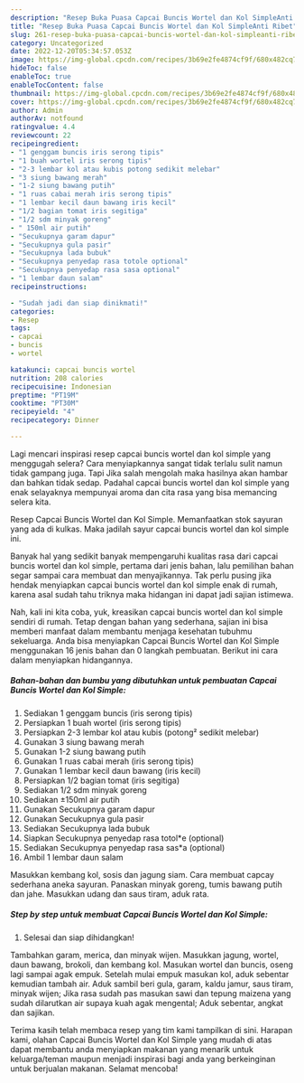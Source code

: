```yaml
---
description: "Resep Buka Puasa Capcai Buncis Wortel dan Kol SimpleAnti Ribet"
title: "Resep Buka Puasa Capcai Buncis Wortel dan Kol SimpleAnti Ribet"
slug: 261-resep-buka-puasa-capcai-buncis-wortel-dan-kol-simpleanti-ribet
category: Uncategorized
date: 2022-12-20T05:34:57.053Z
image: https://img-global.cpcdn.com/recipes/3b69e2fe4874cf9f/680x482cq70/capcai-buncis-wortel-dan-kol-simple-foto-resep-utama.jpg
hideToc: false
enableToc: true
enableTocContent: false
thumbnail: https://img-global.cpcdn.com/recipes/3b69e2fe4874cf9f/680x482cq70/capcai-buncis-wortel-dan-kol-simple-foto-resep-utama.jpg
cover: https://img-global.cpcdn.com/recipes/3b69e2fe4874cf9f/680x482cq70/capcai-buncis-wortel-dan-kol-simple-foto-resep-utama.jpg
author: Admin
authorAv: notfound
ratingvalue: 4.4
reviewcount: 22
recipeingredient:
- "1 genggam buncis iris serong tipis"
- "1 buah wortel iris serong tipis"
- "2-3 lembar kol atau kubis potong sedikit melebar"
- "3 siung bawang merah"
- "1-2 siung bawang putih"
- "1 ruas cabai merah iris serong tipis"
- "1 lembar kecil daun bawang iris kecil"
- "1/2 bagian tomat iris segitiga"
- "1/2 sdm minyak goreng"
- " 150ml air putih"
- "Secukupnya garam dapur"
- "Secukupnya gula pasir"
- "Secukupnya lada bubuk"
- "Secukupnya penyedap rasa totole optional"
- "Secukupnya penyedap rasa sasa optional"
- "1 lembar daun salam"
recipeinstructions:

- "Sudah jadi dan siap dinikmati!"
categories:
- Resep
tags:
- capcai
- buncis
- wortel

katakunci: capcai buncis wortel 
nutrition: 208 calories
recipecuisine: Indonesian
preptime: "PT19M"
cooktime: "PT30M"
recipeyield: "4"
recipecategory: Dinner

---
```



Lagi mencari inspirasi resep capcai buncis wortel dan kol simple yang menggugah selera? Cara menyiapkannya sangat tidak terlalu sulit namun tidak gampang juga. Tapi Jika salah mengolah maka hasilnya akan hambar dan bahkan tidak sedap. Padahal capcai buncis wortel dan kol simple yang enak selayaknya mempunyai aroma dan cita rasa yang bisa memancing selera kita.


Resep Capcai Buncis Wortel dan Kol Simple. Memanfaatkan stok sayuran yang ada di kulkas. Maka jadilah sayur capcai buncis wortel dan kol simple ini.

Banyak hal yang sedikit banyak mempengaruhi kualitas rasa dari capcai buncis wortel dan kol simple, pertama dari jenis bahan, lalu pemilihan bahan segar sampai cara membuat dan menyajikannya. Tak perlu pusing jika hendak menyiapkan capcai buncis wortel dan kol simple enak di rumah, karena asal sudah tahu triknya maka hidangan ini dapat jadi sajian istimewa.


Nah, kali ini kita coba, yuk, kreasikan capcai buncis wortel dan kol simple sendiri di rumah. Tetap dengan bahan yang sederhana, sajian ini bisa memberi manfaat dalam membantu menjaga kesehatan tubuhmu sekeluarga. Anda bisa menyiapkan Capcai Buncis Wortel dan Kol Simple menggunakan 16 jenis bahan dan 0 langkah pembuatan. Berikut ini cara dalam menyiapkan hidangannya.

<!--inarticleads1-->

##### Bahan-bahan dan bumbu yang dibutuhkan untuk pembuatan Capcai Buncis Wortel dan Kol Simple:

1. Sediakan 1 genggam buncis (iris serong tipis)
1. Persiapkan 1 buah wortel (iris serong tipis)
1. Persiapkan 2-3 lembar kol atau kubis (potong² sedikit melebar)
1. Gunakan 3 siung bawang merah
1. Gunakan 1-2 siung bawang putih
1. Gunakan 1 ruas cabai merah (iris serong tipis)
1. Gunakan 1 lembar kecil daun bawang (iris kecil)
1. Persiapkan 1/2 bagian tomat (iris segitiga)
1. Sediakan 1/2 sdm minyak goreng
1. Sediakan  ±150ml air putih
1. Gunakan Secukupnya garam dapur
1. Gunakan Secukupnya gula pasir
1. Sediakan Secukupnya lada bubuk
1. Siapkan Secukupnya penyedap rasa totol*e (optional)
1. Sediakan Secukupnya penyedap rasa sas*a (optional)
1. Ambil 1 lembar daun salam


Masukkan kembang kol, sosis dan jagung siam. Cara membuat capcay sederhana aneka sayuran. Panaskan minyak goreng, tumis bawang putih dan jahe. Masukkan udang dan saus tiram, aduk rata. 

<!--inarticleads2-->

##### Step by step untuk membuat Capcai Buncis Wortel dan Kol Simple:


1. Selesai dan siap dihidangkan!

Tambahkan garam, merica, dan minyak wijen. Masukkan jagung, wortel, daun bawang, brokoli, dan kembang kol. Masukan wortel dan buncis, oseng lagi sampai agak empuk. Setelah mulai empuk masukan kol, aduk sebentar kemudian tambah air. Aduk sambil beri gula, garam, kaldu jamur, saus tiram, minyak wijen; Jika rasa sudah pas masukan sawi dan tepung maizena yang sudah dilarutkan air supaya kuah agak mengental; Aduk sebentar, angkat dan sajikan. 

Terima kasih telah membaca resep yang tim kami tampilkan di sini. Harapan kami, olahan Capcai Buncis Wortel dan Kol Simple yang mudah di atas dapat membantu anda menyiapkan makanan yang menarik untuk keluarga/teman maupun menjadi inspirasi bagi anda yang berkeinginan untuk berjualan makanan. Selamat mencoba!
